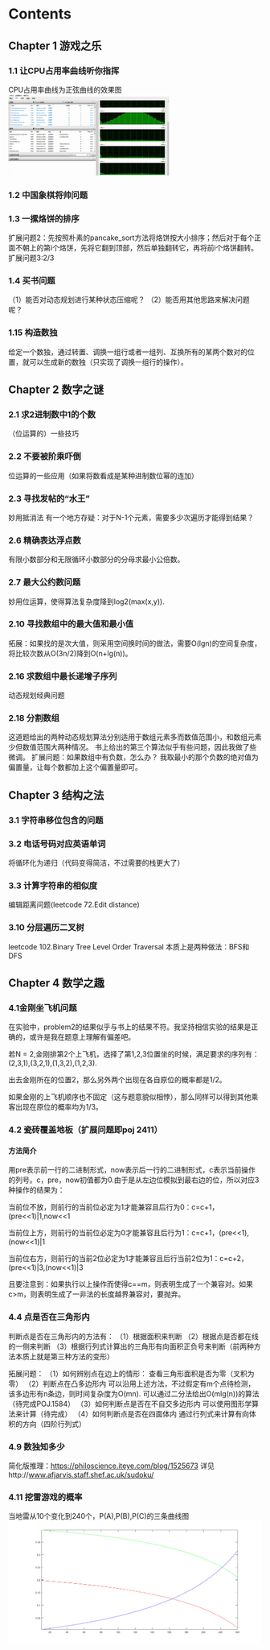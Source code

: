 # Contents
## Chapter 1 游戏之乐
### 1.1 让CPU占用率曲线听你指挥
CPU占用率曲线为正弦曲线的效果图
<img src="https://github.com/luochonghai/BeautyOfProgramming/blob/master/Fun_In_Games/1.1/20sec.gif"  alt="1.1图"/>
### 1.2 中国象棋将帅问题
### 1.3 一摞烙饼的排序
扩展问题2：先按照朴素的pancake_sort方法将烙饼按大小排序；然后对于每个正面不朝上的第i个烙饼，先将它翻到顶部，然后单独翻转它，再将前i个烙饼翻转。 
<br/>扩展问题3:2/3
### 1.4 买书问题
（1）能否对动态规划进行某种状态压缩呢？
（2）能否用其他思路来解决问题呢？
### 1.15 构造数独
给定一个数独，通过转置、调换一组行或者一组列、互换所有的某两个数对的位置，就可以生成新的数独（只实现了调换一组行的操作）。

## Chapter 2 数字之谜
### 2.1 求2进制数中1的个数
（位运算的）一些技巧
### 2.2 不要被阶乘吓倒
位运算的一些应用（如果将数看成是某种进制数位幂的连加）
### 2.3 寻找发帖的“水王”
妙用抵消法
有一个地方存疑：对于N-1个元素，需要多少次遍历才能得到结果？
### 2.6 精确表达浮点数
有限小数部分和无限循环小数部分的分母求最小公倍数。
### 2.7 最大公约数问题
妙用位运算，使得算法复杂度降到log2(max(x,y)).
### 2.10 寻找数组中的最大值和最小值
拓展：如果找的是次大值，则采用空间换时间的做法，需要O(lgn)的空间复杂度，将比较次数从O(3n/2)降到O(n+lg(n))。
### 2.16 求数组中最长递增子序列
动态规划经典问题
### 2.18 分割数组
这道题给出的两种动态规划算法分别适用于数组元素多而数值范围小，和数组元素少但数值范围大两种情况。
书上给出的第三个算法似乎有些问题，因此我做了些微调。
扩展问题：如果数组中有负数，怎么办？
我取最小的那个负数的绝对值为偏置量，让每个数都加上这个偏置量即可。

## Chapter 3 结构之法
### 3.1 字符串移位包含的问题
### 3.2 电话号码对应英语单词
将循环化为递归（代码变得简洁，不过需要的栈更大了）
### 3.3 计算字符串的相似度
编辑距离问题(leetcode 72.Edit distance)
### 3.10 分层遍历二叉树
leetcode 102.Binary Tree Level Order Traversal
本质上是两种做法：BFS和DFS

## Chapter 4 数学之趣
### 4.1金刚坐飞机问题
在实验中，problem2的结果似乎与书上的结果不符。我坚持相信实验的结果是正确的，或许是我在题意上理解有偏差吧。

若N = 2,金刚排第2个上飞机，选择了第1,2,3位置坐的时候，满足要求的序列有：(2,3,1),(3,2,1),(1,3,2),(1,2,3).

出去金刚所在的位置2，那么另外两个出现在各自原位的概率都是1/2。

如果金刚的上飞机顺序也不固定（这与题意貌似相悖），那么同样可以得到其他乘客出现在原位的概率均为1/3。

### 4.2 瓷砖覆盖地板（扩展问题即poj 2411）
#### 方法简介
用pre表示前一行的二进制形式，now表示后一行的二进制形式，c表示当前操作的列号。c，pre，now初值都为0.由于是从左边位模拟到最右边的位，所以对应3种操作的结果为： 

当前位不放，则前行的当前位必定为1才能兼容且后行为0：c=c+1，(pre<<1)|1,now<<1 

当前位上方，则前行的当前位必定为0才能兼容且后行为1：c=c+1，(pre<<1),(now<<1)|1 

当前位右方，则前行的当前2位必定为1才能兼容且后行当前2位为1：c=c+2，(pre<<1)|3,(now<<1)|3 

且要注意到：如果执行以上操作而使得c==m，则表明生成了一个兼容对。如果c>m，则表明生成了一非法的长度越界兼容对，要抛弃。
### 4.4 点是否在三角形内
判断点是否在三角形内的方法有：
（1）根据面积来判断
（2）根据点是否都在线的一侧来判断
（3）根据行列式计算出的三角形有向面积正负号来判断（前两种方法本质上就是第三种方法的变形）

拓展问题：
（1）如何辨别点在边上的情形：
查看三角形面积是否为零（叉积为零）
（2）判断点在凸多边形内
可以沿用上述方法，不过假定有m个点待检测，该多边形有n条边，则时间复杂度为O(mn).
可以通过二分法给出O(mlg(n))的算法（待完成POJ.1584）
（3）如何判断点是否在不自交多边形内
可以使用图形学算法来计算（待完成）
（4）如何判断点是否在四面体内
通过行列式来计算有向体积的方向（四阶行列式）
### 4.9 数独知多少
简化版推理：https://philoscience.iteye.com/blog/1525673
详见http://www.afjarvis.staff.shef.ac.uk/sudoku/
### 4.11 挖雷游戏的概率
当地雷从10个变化到240个，P(A),P(B),P(C)的三条曲线图
<img src="https://github.com/luochonghai/BeautyOfProgramming/blob/master/Interest_On_Maths/4.11/values.png"  alt="4.11图"/>
